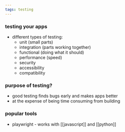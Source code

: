```yaml
---
tags: testing
---
```


### testing your apps
- different types of testing:
	- unit (small parts)
	- integration (parts working together)
	- functional (doing what it should)
	- performance (speed)
	- security
	- accessibility 
	- compatibility

### purpose of testing?
- good testing finds bugs early and makes apps better
- at the expense of being time consuming from building

### popular tools
- playwright - works with [[javascript]] and [[python]]

